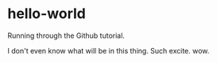 hello-world
===========

Running through the Github tutorial.


I don't even know what will be in this thing. Such excite. wow.
